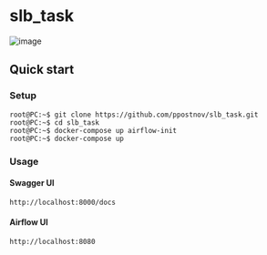 # slb_task


![image](https://user-images.githubusercontent.com/10743400/135838044-7dd94cae-fe1d-41bb-86fe-1b41056ec397.png)

## Quick start

### Setup
```console
root@PC:~$ git clone https://github.com/ppostnov/slb_task.git
root@PC:~$ cd slb_task
root@PC:~$ docker-compose up airflow-init
root@PC:~$ docker-compose up
```
### Usage
#### Swagger UI
```console
http://localhost:8000/docs
```
#### Airflow UI
```console
http://localhost:8080
```
